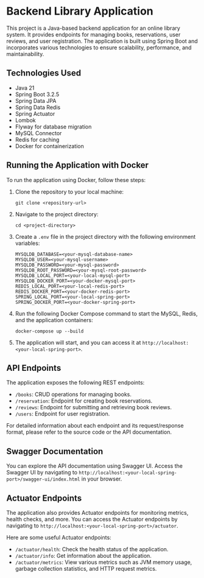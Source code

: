 # Backend Library Application

This project is a Java-based backend application for an online library system. It provides endpoints for managing books, reservations, user reviews, and user registration. 
The application is built using Spring Boot and incorporates various technologies to ensure scalability, performance, and maintainability.

## Technologies Used

- Java 21
- Spring Boot 3.2.5
- Spring Data JPA
- Spring Data Redis
- Spring Actuator
- Lombok
- Flyway for database migration
- MySQL Connector
- Redis for caching
- Docker for containerization

## Running the Application with Docker

To run the application using Docker, follow these steps:

1. Clone the repository to your local machine:

   ```shell
   git clone <repository-url>
   ```

2. Navigate to the project directory:

   ```shell
   cd <project-directory>
   ```

3. Create a `.env` file in the project directory with the following environment variables:

   ```plaintext
   MYSQLDB_DATABASE=<your-mysql-database-name>
   MYSQLDB_USER=<your-mysql-username>
   MYSQLDB_PASSWORD=<your-mysql-password>
   MYSQLDB_ROOT_PASSWORD=<your-mysql-root-password>
   MYSQLDB_LOCAL_PORT=<your-local-mysql-port>
   MYSQLDB_DOCKER_PORT=<your-docker-mysql-port>
   REDIS_LOCAL_PORT=<your-local-redis-port>
   REDIS_DOCKER_PORT=<your-docker-redis-port>
   SPRING_LOCAL_PORT=<your-local-spring-port>
   SPRING_DOCKER_PORT=<your-docker-spring-port>
   ```

4. Run the following Docker Compose command to start the MySQL, Redis, and the application containers:

   ```shell
   docker-compose up --build
   ```

5. The application will start, and you can access it at `http://localhost:<your-local-spring-port>`.

## API Endpoints

The application exposes the following REST endpoints:

- `/books`: CRUD operations for managing books.
- `/reservation`: Endpoint for creating book reservations.
- `/reviews`: Endpoint for submitting and retrieving book reviews.
- `/users`: Endpoint for user registration.

For detailed information about each endpoint and its request/response format, 
please refer to the source code or the API documentation.

## Swagger Documentation

You can explore the API documentation using Swagger UI. 
Access the Swagger UI
by navigating to `http://localhost:<your-local-spring-port>/swagger-ui/index.html`  in your browser.

## Actuator Endpoints

The application also provides Actuator endpoints for monitoring metrics, health checks, and more. You can access the Actuator endpoints by navigating to `http://localhost:<your-local-spring-port>/actuator`.

Here are some useful Actuator endpoints:

- `/actuator/health`: Check the health status of the application.
- `/actuator/info`: Get information about the application.
- `/actuator/metrics`: View various metrics such as JVM memory usage, garbage collection statistics, and HTTP request metrics.
